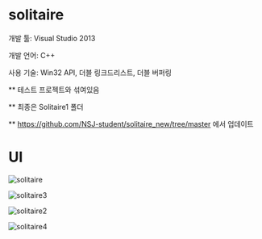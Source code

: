 # solitaire

개발 툴: Visual Studio 2013

개발 언어: C++

사용 기술: Win32 API, 더블 링크드리스트, 더블 버퍼링

** 테스트 프로젝트와 섞여있음

** 최종은 Solitaire1 폴더

** https://github.com/NSJ-student/solitaire_new/tree/master 에서 업데이트

# UI

![solitaire](https://user-images.githubusercontent.com/28644565/136659074-c41fdf52-6e29-42ef-8f78-2192318e27c8.png)

![solitaire3](https://user-images.githubusercontent.com/28644565/136659138-50aeeeda-c1ab-43cf-bbbb-3b686d2dcf57.png)

![solitaire2](https://user-images.githubusercontent.com/28644565/136659120-ba44c88b-c7e6-4b41-af2c-33a83bf3e12e.png)

![solitaire4](https://user-images.githubusercontent.com/28644565/136659172-d4e72a7d-d62d-4661-916c-a0987aeedf45.png)

